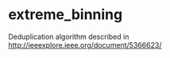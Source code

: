 # extreme_binning

Deduplication algorithm described in http://ieeexplore.ieee.org/document/5366623/

